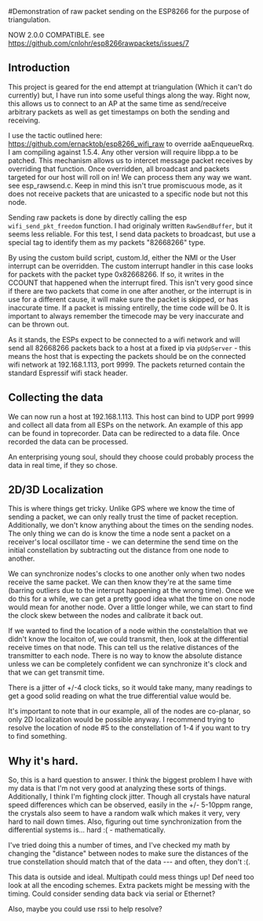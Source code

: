 #Demonstration of raw packet sending on the ESP8266 for the purpose of triangulation.

NOW 2.0.0 COMPATIBLE.  see https://github.com/cnlohr/esp8266rawpackets/issues/7

## Introduction
This project is geared for the end attempt at triangulation (Which it can't do currently) but, I have run into some useful things along the way.  Right now, this allows us to connect to an AP at the same time as send/receive arbitrary packets as well as get timestamps on both the sending and receiving.

I use the tactic outlined here: https://github.com/ernacktob/esp8266_wifi_raw to override aaEnqueueRxq.  I am compiling against 1.5.4.  Any other version will require libpp.a to be patched.  This mechanism allows us to intercet message packet receives by overriding that function.  Once overridden, all broadcast and packets targeted for our host will roll on in!  We can process them any way we want.  see esp_rawsend.c.  Keep in mind this isn't true promiscuous mode, as it does not receive packets that are unicasted to a specific node but not this node.

Sending raw packets is done by directly calling the esp ```wifi_send_pkt_freedom``` function.  I had originaly written ```RawSendBuffer```, but it seems less reliable.  For this test, I send data packets to broadcast, but use a special tag to identify them as my packets "82668266" type. 

By using the custom build script, custom.ld, either the NMI or the User interrupt can be overridden.  The custom interrupt handler in this case looks for packets with the packet type 0x82668266.   If so, it writes in the CCOUNT that happened when the interrupt fired.  This isn't very good since if there are two packets that come in one after another, or the interrupt is in use for a different cause, it will make sure the packet is skipped, or has inaccurate time.  If a packet is missing entirelly, the time code will be 0.  It is important to always remember the timecode may be very inaccurate and can be thrown out.  

As it stands, the ESPs expect to be connected to a wifi network and will send all 82668266 packets back to a host at a fixed ip via ```pUdpServer``` - this means the host that is expecting the packets should be on the connected wifi network at 192.168.1.113, port 9999.  The packets returned contain the standard Espressif wifi stack header.

## Collecting the data

We can now run a host at 192.168.1.113.  This host can bind to UDP port 9999 and collect all data from all ESPs on the network.  An example of this app can be found in toprecorder.  Data can be redirected to a data file.  Once recorded the data can be processed.

An enterprising young soul, should they choose could probably process the data in real time, if they so chose.

## 2D/3D Localization

This is where things get tricky.  Unlike GPS where we know the time of sending a packet, we can only really trust the time of packet reception.  Additionally, we don't know anything about the times on the sending nodes.  The only thing we can do is know the time a node sent a packet on a receiver's local oscillator time - we can determine the send time on the initial constellation by subtracting out the distance from one node to another.

We can synchronize nodes's clocks to one another only when two nodes receive the same packet.  We can then know they're at the same time (barring outliers due to the interrupt happening at the wrong time).  Once we do this for a while, we can get a pretty good idea what the time on one node would mean for another node.  Over a little longer while, we can start to find the clock skew between the nodes and calibrate it back out.

If we wanted to find the location of a node within the constelaltion that we didn't know the locaiton of, we could transmit, then, look at the differential receive times on that node.  This can tell us the relative distances of the transmitter to each node.  There is no way to know the absolute distance unless we can be completely confident we can synchronize it's clock and that we can get transmit time.

There is a jitter of +/-4 clock ticks, so it would take many, many readings to get a good solid reading on what the true differential value would be.

It's important to note that in our example, all of the nodes are co-planar, so only 2D localization would be possible anyway.  I recommend trying to resolve the location of node #5 to the constellation of 1-4 if you want to try to find something.

## Why it's hard.

So, this is a hard question to answer.  I think the biggest problem I have with my data is that I'm not very good at analyzing these sorts of things.  Additionally, I think I'm fighting clock jitter.  Though all crystals have natural speed differences which can be observed, easily in the +/- 5-10ppm range, the crystals also seem to have a random walk which makes it very, very hard to nail down times.  Also, figuring out time synchronization from the differential systems is... hard :( - mathematically.

I've tried doing this a number of times, and I've checked my math by changing the "distance" between nodes to make sure the distances of the true constellation should match that of the data --- and often, they don't :(.

This data is outside and ideal.  Multipath could mess things up!  Def need too look at all the encoding schemes.  Extra packets might be messing with the timing.  Could consider sending data back via serial or Ethernet?

Also, maybe you could use rssi to help resolve?
